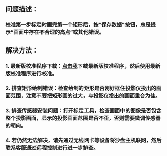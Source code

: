 ## 问题描述：
### 校准第一步标定时画完第一个矩形后，按“保存数据”按钮，总是提示“画面中存在不合理的高点”或其他错误。
## 解决方法：
### 1. 最新版校准程序下载：[点击我](/attachment/sandbox/魔幻岛沙盘二代校准软件1.1.zip "最新版校准程序")下载最新版校准程序，然后使用最新版校准程序进行校准。
### 2. 排查矩形绘制错误：检查绘制的矩形是否刚好框住投影仪投出的画面范围，注意不要把矩形画的过大，与投影仪投出的画面重合为佳。
### 3. 排查传感器安装问题：打开标定工具，检查画面中的图像是否包含整个投影画面，显示的投影画面范围是否不歪，否则需要微调传感器的朝向。
### 4. 若仍然无法解决，请先通过无线网卡等设备将沙盘主机联网，然后联系客服通过远程控制进行进一步排查。